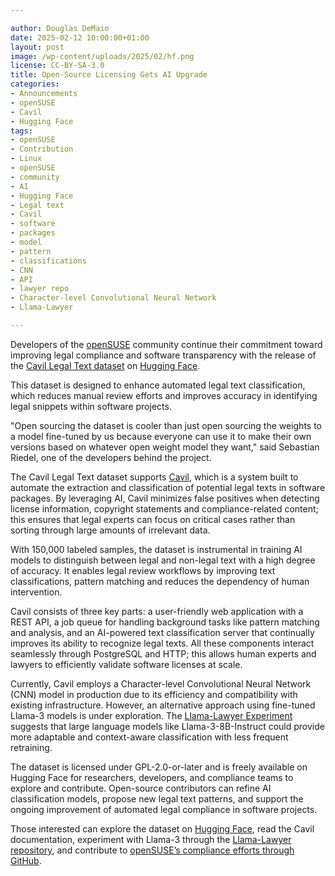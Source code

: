 ```yaml
---

author: Douglas DeMaio
date: 2025-02-12 10:00:00+01:00
layout: post
image: /wp-content/uploads/2025/02/hf.png
license: CC-BY-SA-3.0
title: Open-Source Licensing Gets AI Upgrade
categories:
- Announcements
- openSUSE
- Cavil
- Hugging Face
tags:
- openSUSE
- Contribution
- Linux
- openSUSE
- community
- AI
- Hugging Face
- Legal text
- Cavil
- software
- packages
- model
- pattern
- classifications
- CNN
- API
- lawyer repo
- Character-level Convolutional Neural Network
- Llama-Lawyer

---
```



Developers of the [openSUSE](https://get.opensuse.org/) community continue their commitment toward improving legal compliance and software transparency with the release of the [ Cavil Legal Text dataset](https://huggingface.co/datasets/openSUSE/cavil-legal-text) on [Hugging Face](https://huggingface.co). 

This dataset is designed to enhance automated legal text classification, which reduces manual review efforts and improves accuracy in identifying legal snippets within software projects.

"Open sourcing the dataset is cooler than just open sourcing the weights to a model fine-tuned by us because everyone can use it to make their own versions based on whatever open weight model they want," said Sebastian Riedel, one of the developers behind the project. 

The Cavil Legal Text dataset supports [Cavil](https://github.com/openSUSE/cavil/), which is a system built to automate the extraction and classification of potential legal texts in software packages. By leveraging AI, Cavil minimizes false positives when detecting license information, copyright statements and compliance-related content; this ensures that legal experts can focus on critical cases rather than sorting through large amounts of irrelevant data.

With 150,000 labeled samples, the dataset is instrumental in training AI models to distinguish between legal and non-legal text with a high degree of accuracy. It enables legal review workflows by improving text classifications, pattern matching and reduces the dependency of human intervention.

Cavil consists of three key parts: a user-friendly web application with a REST API, a job queue for handling background tasks like pattern matching and analysis, and an AI-powered text classification server that continually improves its ability to recognize legal texts. All these components interact seamlessly through PostgreSQL and HTTP; this allows human experts and lawyers to efficiently validate software licenses at scale.

Currently, Cavil employs a Character-level Convolutional Neural Network (CNN) model in production due to its efficiency and compatibility with existing infrastructure. However, an alternative approach using fine-tuned Llama-3 models is under exploration. The [Llama-Lawyer Experiment](https://github.com/kraih/llama-lawyer) suggests that large language models like Llama-3-8B-Instruct could provide more adaptable and context-aware classification with less frequent retraining.

The dataset is licensed under GPL-2.0-or-later and is freely available on Hugging Face for researchers, developers, and compliance teams to explore and contribute. Open-source contributors can refine AI classification models, propose new legal text patterns, and support the ongoing improvement of automated legal compliance in software projects.

Those interested can explore the dataset on [Hugging Face](https://huggingface.co/datasets/openSUSE/cavil-legal-text), read the Cavil documentation, experiment with Llama-3 through the [Llama-Lawyer repository](https://github.com/kraih/llama-lawyer), and contribute to [openSUSE’s compliance efforts through GitHub](https://github.com/openSUSE/cavil/).

<meta name="openSUSE, Tumbleweed, Developers, AI, Hugging Face, Legal text, Cavil, software, packages, model, pattern, classifications, CNN, API, lawyer repo, Character-level Convolutional Neural Network" content="HTML,CSS,XML,JavaScript">



